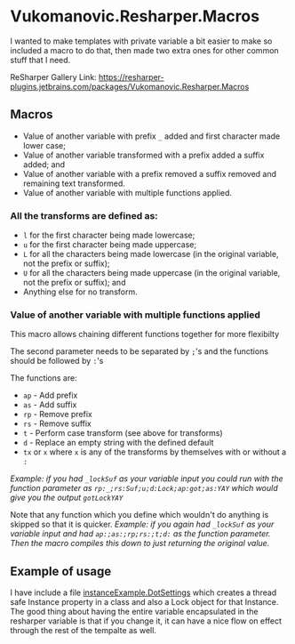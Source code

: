 # Vukomanovic.Resharper.Macros
I wanted to make templates with private variable a bit easier to make so included a macro to do that, then made two extra ones for other common stuff that I need.

ReSharper Gallery Link: https://resharper-plugins.jetbrains.com/packages/Vukomanovic.Resharper.Macros
 
## Macros
* Value of another variable with prefix `_` added and first character made lower case;
* Value of another variable transformed with a prefix added a suffix added; and
* Value of another variable with a prefix removed a suffix removed and remaining text transformed.
* Value of another variable with multiple functions applied.

### All the transforms are defined as:
* `l` for the first character being made lowercase;
* `u` for the first character being made uppercase;
* `L` for all the characters being made lowercase (in the original variable, not the prefix or suffix);
* `U` for all the characters being made uppercase (in the original variable, not the prefix or suffix); and
* Anything else for no transform.

### Value of another variable with multiple functions applied
This macro allows chaining different functions together for more flexibilty

The second parameter needs to be separated by `;`'s and the functions should be followed by `:`'s

The functions are:
* `ap` - Add prefix
* `as` - Add suffix
* `rp` - Remove prefix
* `rs` - Remove suffix
* `t` - Perform case transform (see above for transforms)
* `d` - Replace an empty string with the defined default
* `tx` or `x` where `x` is any of the transforms by themselves with or without a `:`

_Example: if you had `_lockSuf` as your variable input you could run with the function parameter as `rp:_;rs:Suf;u;d:Lock;ap:got;as:YAY` which would give you the output `gotLockYAY`_

Note that any function which you define which wouldn't do anything is skipped so that it is quicker.
_Example: if you again had `_lockSuf` as your variable input and had `ap:;as:;rp;rs:;t;d:` as the function parameter. Then the macro compiles this down to just returning the original value._



## Example of usage
I have include a file [instanceExample.DotSettings](instanceExample.DotSettings) which creates a thread safe Instance property in a class and also a Lock object for that Instance.
The good thing about having the entire variable encapsulated in the resharper variable is that if you change it, it can have a nice flow on effect through the rest of the tempalte as well.

